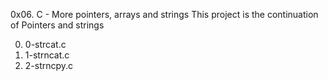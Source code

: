 0x06. C - More pointers, arrays and strings
This project is the continuation of Pointers and strings

0. 0-strcat.c
1. 1-strncat.c
2. 2-strncpy.c